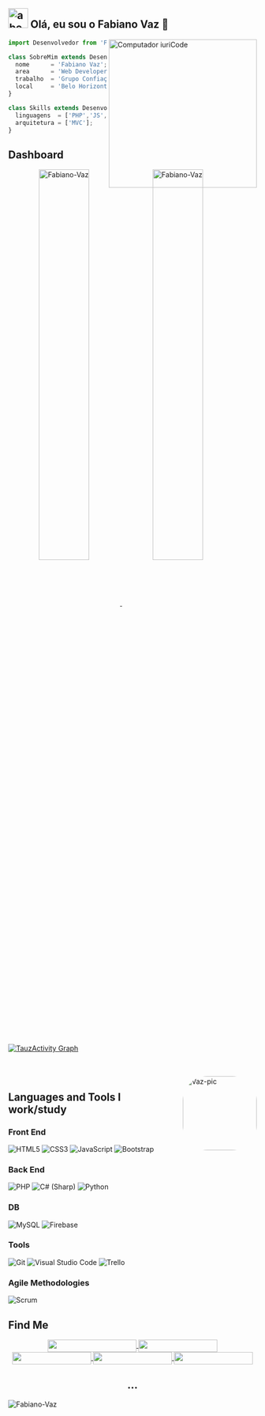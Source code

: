 
## <img width="40" alt="about" src="https://raw.github.com/elizarov/elizarov/master/about.png"> Olá, eu sou o Fabiano Vaz 👋

<img src="https://raw.githubusercontent.com/MicaelliMedeiros/micaellimedeiros/master/image/computer-illustration.png" min-width="400px" max-width="300px" width="300px" align="right" alt="Computador iuriCode">

```js
import Desenvolvedor from 'Fabiano-Vaz';

class SobreMim extends Desenvolvedor {
  nome      = 'Fabiano Vaz';
  area      = 'Web Developer';
  trabalho  = 'Grupo Confiaça';
  local     = 'Belo Horizonte-MG';
}

class Skills extends Desenvolvedor {
  linguagens  = ['PHP','JS', 'PYTHON', 'C#'];
  arquitetura = ['MVC'];
}
```
## Dashboard

<div align="center" style="white-space: nowrap;">
 <a href="https://github.com/fabiano-vaz">
   <img align="center" width="45%" src="https://github-readme-streak-stats.herokuapp.com?user=Fabiano-Vaz&theme=dark&hide_border=false&date_format=M%20j%5B%2C%20Y%5D" alt="Fabiano-Vaz" />
 </a>
<!--   <a href="https://github.com/fabiano-vaz">
   <img align="center" width="17%" src="https://media0.giphy.com/media/xT9IgzoKnwFNmISR8I/giphy.gif?cid=ecf05e478iu97xn06g2dk1qye9rf1dqcygr0ajzfrad4ho53&rid=giphy.gif&ct=g" alt="Fabiano-Vaz" />
 </a> -->
 <a href="https://github.com/fabiano-vaz">
   <img align="center" width="45%" src="https://github-readme-stats.vercel.app/api?username=fabiano-vaz&theme=slateorange&show_icons=true" alt="Fabiano-Vaz" />
 </a>
</div>

<a href="https://github.com/tauz-hub/tauz-hub.git"><img alt="TauzActivity Graph" src="https://activity-graph.herokuapp.com/graph?username=fabiano-vaz&bg_color=0D1117&color=5BCDEC&line=5BCDEC&point=FFFFFF&hide_border=true" /></a>



<div style="display: inline_block;"><br><br>

  <img align="right" alt="Vaz-pic" height="150" style="border-radius:50px;" src="https://media0.giphy.com/media/qgQUggAC3Pfv687qPC/giphy.gif?cid=790b761157b58728ea3b9940ad5f8c29e9583a5d00ef51f1&rid=giphy.gif&ct=g">
</div>

## Languages and Tools I work/study

### Front End

![HTML5](https://img.shields.io/badge/html5-%23E34F26.svg?style=for-the-badge&logo=html5&logoColor=white)
![CSS3](https://img.shields.io/badge/css3-%231572B6.svg?style=for-the-badge&logo=css3&logoColor=white)
![JavaScript](https://img.shields.io/badge/javascript-%23323330.svg?style=for-the-badge&logo=javascript&logoColor=%23F7DF1E)
![Bootstrap](https://img.shields.io/badge/bootstrap-%23563D7C.svg?style=for-the-badge&logo=bootstrap&logoColor=white)

### Back End

![PHP](https://img.shields.io/badge/PHP-777BB4?style=for-the-badge&logo=php&logoColor=white)
![C# (Sharp)](https://img.shields.io/badge/C%23-239120?style=for-the-badge&logo=c-sharp&logoColor=white)
![Python](https://img.shields.io/badge/Python-3776AB?style=for-the-badge&logo=python&logoColor=white)

### DB

![MySQL](https://img.shields.io/badge/mysql-%231572B6.svg?style=for-the-badge&logo=mysql&logoColor=white)
![Firebase](https://img.shields.io/badge/Firebase-F29D0C?style=for-the-badge&logo=firebase&logoColor=white)

### Tools

![Git](https://img.shields.io/badge/git-%23F05033.svg?style=for-the-badge&logo=git&logoColor=white)
![Visual Studio Code](https://img.shields.io/badge/Visual%20Studio%20Code-0078d7.svg?style=for-the-badge&logo=visual-studio-code&logoColor=white)
![Trello](https://img.shields.io/badge/trello-%23323330.svg?style=for-the-badge&logo=trello&logoColor=blue)

### Agile Methodologies

![Scrum](https://img.shields.io/badge/scrum-black.svg?style=for-the-badge&logo=scrum&logoColor=white)

## **Find Me**

<div align="center">
  <span>
    <a href="https://www.linkedin.com/in/fabiano-vaz-b5009b206/" target="_blank">
      <img align="center" src="https://img.shields.io/static/v1?logo=linkedin&label=Work:&message=Linkedin&color=blue&style=for-the-badge" height=25 width=180 />
    </a>
    <a href="mailto:fabiano-vaz@live.com" target="_blank">
      <img align="center" src="https://img.shields.io/badge/Microsoft_Outlook-0078D4?style=for-the-badge&logoColor=white&logo=outlock&label=Mail:&message=Outlock" height=25 width=160 />
    </a>
    <a  target="_blank" href="https://api.whatsapp.com/send?phone=5535997019839&text=Oi%2C%20te%20achei%20no%20github!%20%3DD">
      <img align="center" src="https://img.shields.io/static/v1?&logo=whatsapp&label=Contact:&message=Whatsapp&color=%234ea94b&style=for-the-badge" height=25 width=160 />
    </a>
    <a href="https://www.instagram.com/fabiano_vaz_/" target="_blank">
      <img align="center" src="https://img.shields.io/badge/Instagram-E4405F?style=for-the-badge&logo=instagram&logoColor=white&label=View:&message=Instagram" height=25 width=160 />
    </a>
       <a href="https://www.facebook.com/Fabiano.Vaz.ADS" target="_blank">
      <img align="center" src="https://img.shields.io/badge/Facebook-1877F2?style=for-the-badge&logo=facebook&logoColor=white&label=View:&message=Facebook" height=25 width=160 />
    </a>
  </span </div>

   

    
## **...**

  <p align="left"> <img src="https://komarev.com/ghpvc/?username=Fabiano-Vaz&style=plastic" alt="Fabiano-Vaz" /></p>
